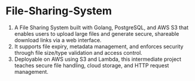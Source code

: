 # File-Sharing-System

1. A File Sharing System built with Golang, PostgreSQL, and AWS S3 that enables users to upload large files and generate secure, shareable download links via a web interface.
2. It supports file expiry, metadata management, and enforces security through file size/type validation and access control.
3. Deployable on AWS using S3 and Lambda, this intermediate project teaches secure file handling, cloud storage, and HTTP request management.
